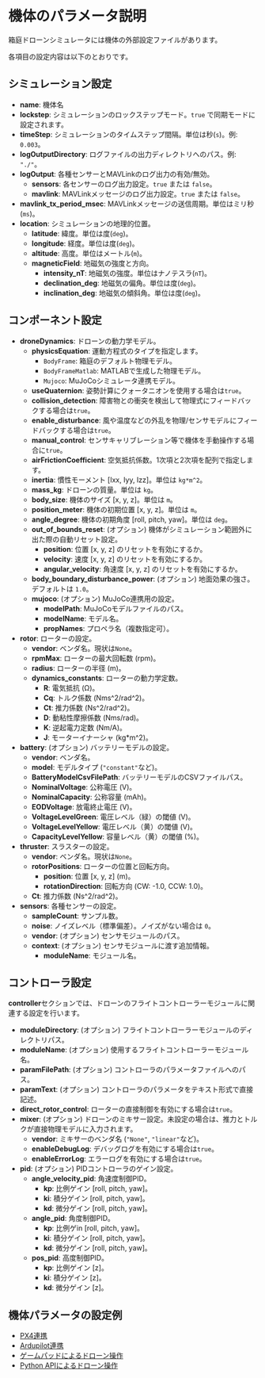 # 機体のパラメータ説明

箱庭ドローンシミュレータには機体の外部設定ファイルがあります。

各項目の設定内容は以下のとおりです。

## シミュレーション設定
- **name**: 機体名
- **lockstep**: シミュレーションのロックステップモード。`true` で同期モードに設定されます。
- **timeStep**: シミュレーションのタイムステップ間隔。単位は秒(`s`)。例: `0.003`。
- **logOutputDirectory**: ログファイルの出力ディレクトリへのパス。例: `"./"`。
- **logOutput**: 各種センサーとMAVLinkのログ出力の有効/無効。
  - **sensors**: 各センサーのログ出力設定。`true` または `false`。
  - **mavlink**: MAVLinkメッセージのログ出力設定。`true` または `false`。
- **mavlink_tx_period_msec**: MAVLinkメッセージの送信周期。単位はミリ秒(`ms`)。
- **location**: シミュレーションの地理的位置。
  - **latitude**: 緯度。単位は度(`deg`)。
  - **longitude**: 経度。単位は度(`deg`)。
  - **altitude**: 高度。単位はメートル(`m`)。
  - **magneticField**: 地磁気の強度と方向。
    - **intensity_nT**: 地磁気の強度。単位はナノテスラ(`nT`)。
    - **declination_deg**: 地磁気の偏角。単位は度(`deg`)。
    - **inclination_deg**: 地磁気の傾斜角。単位は度(`deg`)。

## コンポーネント設定
- **droneDynamics**: ドローンの動力学モデル。
  - **physicsEquation**: 運動方程式のタイプを指定します。
    - `BodyFrame`: 箱庭のデフォルト物理モデル。
    - `BodyFrameMatlab`: MATLABで生成した物理モデル。
    - `Mujoco`: MuJoCoシミュレータ連携モデル。
  - **useQuaternion**: 姿勢計算にクォータニオンを使用する場合は`true`。
  - **collision_detection**: 障害物との衝突を検出して物理式にフィードバックする場合は`true`。
  - **enable_disturbance**: 風や温度などの外乱を物理/センサモデルにフィードバックする場合は`true`。
  - **manual_control**: センサキャリブレーション等で機体を手動操作する場合に`true`。
  - **airFrictionCoefficient**: 空気抵抗係数。1次項と2次項を配列で指定します。
  - **inertia**: 慣性モーメント [Ixx, Iyy, Izz]。単位は `kg*m^2`。
  - **mass_kg**: ドローンの質量。単位は `kg`。
  - **body_size**: 機体のサイズ [x, y, z]。単位は `m`。
  - **position_meter**: 機体の初期位置 [x, y, z]。単位は `m`。
  - **angle_degree**: 機体の初期角度 [roll, pitch, yaw]。単位は `deg`。
  - **out_of_bounds_reset**: (オプション) 機体がシミュレーション範囲外に出た際の自動リセット設定。
    - **position**: 位置 [x, y, z] のリセットを有効にするか。
    - **velocity**: 速度 [x, y, z] のリセットを有効にするか。
    - **angular_velocity**: 角速度 [x, y, z] のリセットを有効にするか。
  - **body_boundary_disturbance_power**: (オプション) 地面効果の強さ。デフォルトは `1.0`。
  - **mujoco**: (オプション) MuJoCo連携用の設定。
    - **modelPath**: MuJoCoモデルファイルのパス。
    - **modelName**: モデル名。
    - **propNames**: プロペラ名（複数指定可）。
- **rotor**: ローターの設定。
  - **vendor**: ベンダ名。現状は`None`。
  - **rpmMax**: ローターの最大回転数 (rpm)。
  - **radius**: ローターの半径 (m)。
  - **dynamics_constants**: ローターの動力学定数。
    - **R**: 電気抵抗 (Ω)。
    - **Cq**: トルク係数 (Nms^2/rad^2)。
    - **Ct**: 推力係数 (Ns^2/rad^2)。
    - **D**: 動粘性摩擦係数 (Nms/rad)。
    - **K**: 逆起電力定数 (Nm/A)。
    - **J**: モーターイナーシャ (kg*m^2)。
- **battery**: (オプション) バッテリーモデルの設定。
  - **vendor**: ベンダ名。
  - **model**: モデルタイプ (`"constant"`など)。
  - **BatteryModelCsvFilePath**: バッテリーモデルのCSVファイルパス。
  - **NominalVoltage**: 公称電圧 (V)。
  - **NominalCapacity**: 公称容量 (mAh)。
  - **EODVoltage**: 放電終止電圧 (V)。
  - **VoltageLevelGreen**: 電圧レベル（緑）の閾値 (V)。
  - **VoltageLevelYellow**: 電圧レベル（黄）の閾値 (V)。
  - **CapacityLevelYellow**: 容量レベル（黄）の閾値 (%)。
- **thruster**: スラスターの設定。
  - **vendor**: ベンダ名。現状は`None`。
  - **rotorPositions**: ローターの位置と回転方向。
    - **position**: 位置 [x, y, z] (m)。
    - **rotationDirection**: 回転方向 (CW: -1.0, CCW: 1.0)。
  - **Ct**: 推力係数 (Ns^2/rad^2)。
- **sensors**: 各種センサーの設定。
  - **sampleCount**: サンプル数。
  - **noise**: ノイズレベル（標準偏差）。ノイズがない場合は `0`。
  - **vendor**: (オプション) センサモジュールのパス。
  - **context**: (オプション) センサモジュールに渡す追加情報。
    - **moduleName**: モジュール名。

## コントローラ設定

**controller**セクションでは、ドローンのフライトコントローラーモジュールに関連する設定を行います。

- **moduleDirectory**: (オプション) フライトコントローラーモジュールのディレクトリパス。
- **moduleName**: (オプション) 使用するフライトコントローラーモジュール名。
- **paramFilePath**: (オプション) コントローラのパラメータファイルへのパス。
- **paramText**: (オプション) コントローラのパラメータをテキスト形式で直接記述。
- **direct_rotor_control**: ローターの直接制御を有効にする場合は`true`。
- **mixer**: (オプション) ドローンのミキサー設定。未設定の場合は、推力とトルクが直接物理モデルに入力されます。
  - **vendor**: ミキサーのベンダ名 (`"None"`, `"linear"`など)。
  - **enableDebugLog**: デバッグログを有効にする場合は`true`。
  - **enableErrorLog**: エラーログを有効にする場合は`true`。
- **pid**: (オプション) PIDコントローラのゲイン設定。
  - **angle_velocity_pid**: 角速度制御PID。
    - **kp**: 比例ゲイン [roll, pitch, yaw]。
    - **ki**: 積分ゲイン [roll, pitch, yaw]。
    - **kd**: 微分ゲイン [roll, pitch, yaw]。
  - **angle_pid**: 角度制御PID。
    - **kp**: 比例ゲin [roll, pitch, yaw]。
    - **ki**: 積分ゲイン [roll, pitch, yaw]。
    - **kd**: 微分ゲイン [roll, pitch, yaw]。
  - **pos_pid**: 高度制御PID。
    - **kp**: 比例ゲイン [z]。
    - **ki**: 積分ゲイン [z]。
    - **kd**: 微分ゲイン [z]。


## 機体パラメータの設定例

- [PX4連携](https://github.com/toppers/hakoniwa-drone-core/blob/main/config/drone/px4/drone_config_0.json)
- [Ardupilot連携](https://github.com/toppers/hakoniwa-drone-core/blob/main/config/drone/ardupilot/drone_config_0.json)
- [ゲームパッドによるドローン操作](https://github.com/toppers/hakoniwa-drone-core/blob/main/config/drone/rc/drone_config_0.json)
- [Python APIによるドローン操作](https://github.com/toppers/hakoniwa-drone-core/blob/main/config/drone/api/drone_config_0.json)
